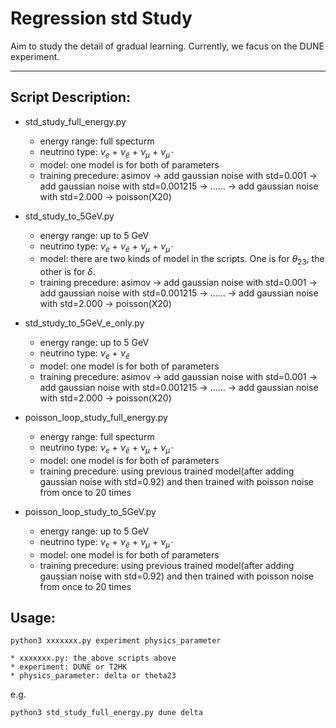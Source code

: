 # Regression std Study
Aim to study the detail of gradual learning. 
Currently, we facus on the DUNE experiment.

---
## Script Description:

* std_study_full_energy.py
    * energy range: full specturm 
    * neutrino type: $\nu_e$ + $\nu_\bar{e}$ + $\nu_\mu$ + $\nu_\bar{\mu}$
    * model: one model is for both of parameters
    * training precedure: asimov -> add gaussian noise with std=0.001 -> add gaussian noise with std=0.001215 -> ...... -> add gaussian noise with std=2.000 -> poisson(X20)

* std_study_to_5GeV.py
    * energy range: up to 5 GeV 
    * neutrino type: $\nu_e$ + $\nu_\bar{e}$ + $\nu_\mu$ + $\nu_\bar{\mu}$
    * model: there are two kinds of model in the scripts. One is for $\theta_{23}$, the other is for $\delta$.
    * training precedure: asimov -> add gaussian noise with std=0.001 -> add gaussian noise with std=0.001215 -> ...... -> add gaussian noise with std=2.000 -> poisson(X20)
    
    
    
* std_study_to_5GeV_e_only.py
    * energy range: up to 5 GeV 
    * neutrino type: $\nu_e$ + $\nu_\bar{e}$
    * model: one model is for both of parameters
    * training precedure: asimov -> add gaussian noise with std=0.001 -> add gaussian noise with std=0.001215 -> ...... -> add gaussian noise with std=2.000 -> poisson(X20)
    
* poisson_loop_study_full_energy.py
    * energy range: full specturm 
    * neutrino type: $\nu_e$ + $\nu_\bar{e}$ + $\nu_\mu$ + $\nu_\bar{\mu}$
    * model: one model is for both of parameters
    * training precedure: using previous trained model(after adding gaussian noise with std=0.92) and then trained with poisson noise from once to 20 times
    
* poisson_loop_study_to_5GeV.py
    * energy range: up to 5 GeV  
    * neutrino type: $\nu_e$ + $\nu_\bar{e}$ + $\nu_\mu$ + $\nu_\bar{\mu}$
    * model: one model is for both of parameters
    * training precedure: using previous trained model(after adding gaussian noise with std=0.92) and then trained with poisson noise from once to 20 times
    
    
## Usage:
```
python3 xxxxxxx.py experiment physics_parameter
```
    * xxxxxxx.py: the above scripts above
    * experiment: DUNE or T2HK
    * physics_parameter: delta or theta23
    
e.g.
```
python3 std_study_full_energy.py dune delta
```


